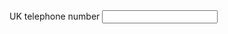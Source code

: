 <div class="govuk-form-group">
  <label class="govuk-label" for="telephone-number">
    UK telephone number
  </label>
  <input class="govuk-input govuk-input--width-20" id="telephone-number" name="telephoneNumber" type="tel" autocomplete="tel">
</div>
